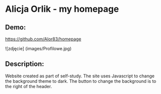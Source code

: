 # Alicja Orlik - my homepage

## Demo:

https://github.com/Alor83/homepage

![zdjęcie] (images/Profilowe.jpg)

## Description:

Website created as part of self-study. The site uses Javascript to change the background theme to dark. The button to change the background is to the right of the header.